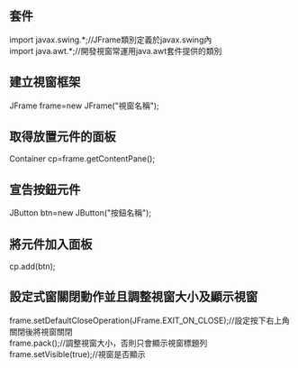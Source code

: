 <h2>套件</h2>
import javax.swing.*;//JFrame類別定義於javax.swing內<br/>
import java.awt.*;//開發視窗常運用java.awt套件提供的類別
<h2>建立視窗框架</h2>
JFrame frame=new JFrame("視窗名稱");
<h2>取得放置元件的面板</h2>
Container cp=frame.getContentPane();
<h2>宣告按鈕元件</h2>
JButton btn=new JButton("按鈕名稱");
<h2>將元件加入面板</h2>
cp.add(btn);
<h2>設定式窗關閉動作並且調整視窗大小及顯示視窗</h2>
frame.setDefaultCloseOperation(JFrame.EXIT_ON_CLOSE);//設定按下右上角關閉後將視窗關閉<br/>
frame.pack();//調整視窗大小，否則只會顯示視窗標題列<br/>
frame.setVisible(true);//視窗是否顯示
